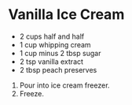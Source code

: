 # Vanilla Ice Cream

* 2 cups half and half
* 1 cup whipping cream
* 1 cup minus 2 tbsp sugar
* 2 tsp vanilla extract
* 2 tbsp peach preserves

1. Pour into ice cream freezer.  
2. Freeze.
